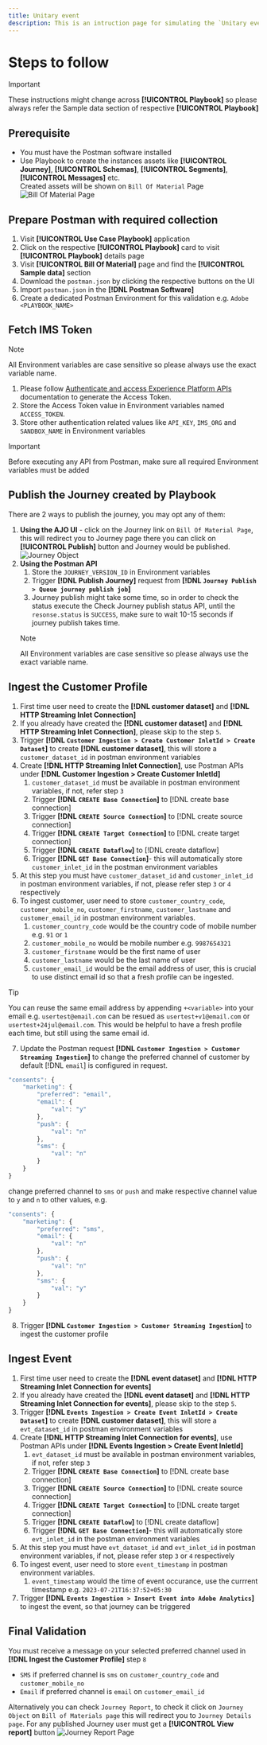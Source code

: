```yaml
---
title: Unitary event
description: This is an intruction page for simulating the `Unitary event` type of Journey validation.
---
```


# Steps to follow

>[!IMPORTANT]
>
>These instructions might change across **[!UICONTROL Playbook]** so please always refer the Sample data section of respective **[!UICONTROL Playbook]** 

## Prerequisite

* You must have the Postman software installed
* Use Playbook to create the instances assets like **[!UICONTROL Journey]**, **[!UICONTROL Schemas]**, **[!UICONTROL Segments]**, **[!UICONTROL Messages]** etc.\
Created assets will be shown on `Bill Of Material` Page
![Bill Of Material Page](../assets/bom-page.png)


## Prepare Postman with required collection

1. Visit **[!UICONTROL Use Case Playbook]** application
2. Click on the respective **[!UICONTROL Playbook]** card to visit **[!UICONTROL Playbook]** details page
3. Visit **[!UICONTROL Bill Of Material]** page and find the **[!UICONTROL Sample data]** section
4. Download the `postman.json` by clicking the respective buttons on the UI
5. Import `postman.json` in the **[!DNL Postman Software]**
6. Create a dedicated Postman Environment for this validation e.g. `Adobe <PLAYBOOK_NAME>`

## Fetch IMS Token

>[!NOTE]
>
>All Environment variables are case sensitive so please always use the exact variable name.

1. Please follow [Authenticate and access Experience Platform APIs](https://experienceleague.adobe.com/docs/experience-platform/landing/platform-apis/api-authentication.html) documentation to generate the Access Token.
2. Store the Access Token value in Environment variables named `ACCESS_TOKEN`.
3. Store other authentication related values like `API_KEY`, `IMS_ORG` and `SANDBOX_NAME` in Environment variables

>[!IMPORTANT]
>
>Before executing any API from Postman, make sure all required Environment variables must be added

## Publish the Journey created by Playbook

There are 2 ways to publish the journey, you may opt any of them:
1. **Using the AJO UI** - click on the Journey link on `Bill Of Material Page`, this will redirect you to Journey page there you can click on **[!UICONTROL Publish]** button and Journey would be published.
![Journey Object](../assets/journey-object.png)
2. **Using the Postman API**
    1. Store the `JOURNEY_VERSION_ID` in Environment variables
    2. Trigger **[!DNL Publish Journey]** request from **[!DNL `Journey Publish > Queue journey publish job`]**
    3. Journey publish might take some time, so in order to check the status execute the Check Journey publish status API, until the `resonse.status` is `SUCCESS`, make sure to wait 10-15 seconds if journey publish takes time.
    >[!NOTE]
    >
    >All Environment variables are case sensitive so please always use the exact variable name.

## Ingest the Customer Profile

1. First time user need to create the **[!DNL customer dataset]** and **[!DNL HTTP Streaming Inlet Connection]**
2. If you already have created the **[!DNL customer dataset]** and **[!DNL HTTP Streaming Inlet Connection]**, please skip to the step `5`.
3. Trigger **[!DNL `Customer Ingestion > Create Customer InletId > Create Dataset`]** to create **[!DNL customer dataset]**, this will store a `customer_dataset_id` in postman environment variables
4. Create **[!DNL HTTP Streaming Inlet Connection]**, use Postman APIs under **[!DNL Customer Ingestion > Create Customer InletId]**
    1. `customer_dataset_id` must be available in postman environment variables, if not, refer step `3`
    2. Trigger **[!DNL `CREATE Base Connection`]** to [!DNL create base connection]
    3. Trigger **[!DNL `CREATE Source Connection`]** to [!DNL create source connection]
    4. Trigger **[!DNL `CREATE Target Connection`]** to [!DNL create target connection]
    5. Trigger **[!DNL `CREATE Dataflow`]** to [!DNL create dataflow]
    6. Trigger **[!DNL `GET Base Connection`]**- this will automatically store `customer_inlet_id` in the postman environment variables
5. At this step you must have `customer_dataset_id` and `customer_inlet_id` in postman environment variables, if not, please refer step `3` or `4` respectively
6. To ingest customer, user need to store `customer_country_code`, `customer_mobile_no`, `customer_firstname`, `customer_lastname` and `customer_email_id` in postman environment variables.
    1. `customer_country_code` would be the country code of mobile number e.g. `91` or `1`
    2. `customer_mobile_no` would be mobile number e.g. `9987654321`
    3. `customer_firstname` would be the first name of user
    4. `customer_lastname` would be the last name of user
    5. `customer_email_id` would be the email address of user, this is crucial to use distinct email id so that a fresh profile can be ingested.
>[!TIP]
>
>You can reuse the same email address by appending `+<variable>` into your email e.g. `usertest@email.com` can be resued as `usertest+v1@email.com` or `usertest+24jul@email.com`. This would be helpful to have a fresh profile each time, but still using the same email id.
7. Update the Postman request **[!DNL `Customer Ingestion > Customer Streaming Ingestion`]** to change the preferred channel of customer by default [!DNL `email`] is configured in request.

```js
"consents": {
    "marketing": {
        "preferred": "email",
        "email": {
            "val": "y"
        },
        "push": {
            "val": "n"
        },
        "sms": {
            "val": "n"
        }
    }
}
```

change preferred channel to `sms` or `push` and make respective channel value to `y` and `n` to other values, e.g.

```js
"consents": {
    "marketing": {
        "preferred": "sms",
        "email": {
            "val": "n"
        },
        "push": {
            "val": "n"
        },
        "sms": {
            "val": "y"
        }
    }
}
```

8. Trigger **[!DNL `Customer Ingestion > Customer Streaming Ingestion`]** to ingest the customer profile

## Ingest Event

1. First time user need to create the **[!DNL event dataset]** and **[!DNL HTTP Streaming Inlet Connection for events]**
2. If you already have created the **[!DNL event dataset]** and **[!DNL HTTP Streaming Inlet Connection for events]**, please skip to the step `5`.
3. Trigger **[!DNL `Events Ingestion > Create Event InletId > Create Dataset`]** to create **[!DNL customer dataset]**, this will store a `evt_dataset_id` in postman environment variables
4. Create **[!DNL HTTP Streaming Inlet Connection for events]**, use Postman APIs under **[!DNL Events Ingestion > Create Event InletId]**
    1. `evt_dataset_id` must be available in postman environment variables, if not, refer step `3`
    2. Trigger **[!DNL `CREATE Base Connection`]** to [!DNL create base connection]
    3. Trigger **[!DNL `CREATE Source Connection`]** to [!DNL create source connection]
    4. Trigger **[!DNL `CREATE Target Connection`]** to [!DNL create target connection]
    5. Trigger **[!DNL `CREATE Dataflow`]** to [!DNL create dataflow]
    6. Trigger **[!DNL `GET Base Connection`]**- this will automatically store `evt_inlet_id` in the postman environment variables
5. At this step you must have `evt_dataset_id` and `evt_inlet_id` in postman environment variables, if not, please refer step `3` or `4` respectively
6. To ingest event, user need to store `event_timestamp` in postman environment variables.
    1. `event_timestamp` would the time of event occurance, use the currrent timestamp e.g. `2023-07-21T16:37:52+05:30`
7. Trigger **[!DNL `Events Ingestion > Insert Event into Adobe Analytics`]** to ingest the event, so that journey can be triggered

## Final Validation

You must receive a message on your selected preferred channel used in **[!DNL Ingest the Customer Profile]** step `8`
* `SMS` if preferred channel is `sms` on `customer_country_code` and `customer_mobile_no`
* `Email` if preferred channel is `email` on `customer_email_id`

Alternatively you can check `Journey Report`, to check it click on `Journey Object` on `Bill of Materials page` this will redirect you to `Journey Details page`.
For any published Journey user must get a **[!UICONTROL View report]** button
![Journey Report Page](../assets/journey-report-page.png)